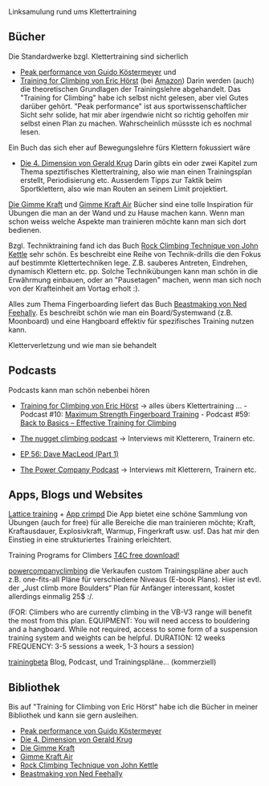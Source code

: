Linksamulung rund ums Klettertraining

## Bücher
Die Standardwerke bzgl. Klettertraining sind sicherlich
- [Peak performance von Guido Köstermeyer](https://www.amazon.de/Peak-Performance-Klettertechnik-Klettertraining-Z/dp/3945271215) und
- [Training for Climbing von Eric Hörst](https://trainingforclimbing.com/buy-books/training-for-climbing-3rd-edition-2016/)  (bei [Amazon](https://www.amazon.de/Training-Climbing-Definitive-Improving-Performance/dp/1493017616/ref=sr_1_1?crid=27S87BUF52J1D&keywords=training+for+climbing&qid=1640269863&s=books&sprefix=training+for+%2Cstripbooks%2C117&sr=1-1))
Darin werden (auch) die theoretischen Grundlagen der Trainingslehre abgehandelt. Das "Training for Climbing" habe ich selbst nicht gelesen, aber viel Gutes darüber gehört. "Peak performance" ist aus sportwissenschaftlicher Sicht sehr solide, hat mir aber irgendwie nicht so richtig geholfen mir selbst einen Plan zu machen. Wahrscheinlich müssste ich es nochmal lesen.

Ein Buch das sich eher auf Bewegungslehre fürs Klettern fokussiert wäre
 - [Die 4. Dimension von Gerald Krug](https://geoquest-shop.de/Die-4-Dimension)
Darin gibts ein oder zwei Kapitel zum Thema speztifisches Klettertraining, also wie man einen Trainingsplan erstellt, Periodisierung etc. Ausserdem Tipps zur Taktik beim Sportklettern, also wie man Routen an seinem Limit projektiert.  

[Die Gimme Kraft](https://www.baechli-bergsport.ch/Sachbücher-Gimme-Kraft-Gimme-Kraft-Sachbücher-De.htm) und [Gimme Kraft Air](https://pizbube.ch/shop/gimme-kraft-air/) Bücher sind eine tolle Inspiration für Übungen die man an der Wand und zu Hause machen kann. Wenn man schon weiss welche Aspekte man trainieren möchte kann man sich dort bedienen.

Bzgl. Techniktraining fand ich das Buch [Rock Climbing Technique von John Kettle](https://www.johnkettle.com/product-page/rock-climbing-technique-paperback) sehr schön. Es beschreibt eine Reihe von Technik-drills die den Fokus auf bestimmte Klettertechniken lege. Z.B. sauberes Antreten, Eindrehen, dynamisch Klettern etc. pp. Solche Technikübungen kann man schön in die Erwährmung einbauen, oder an "Pausetagen" machen, wenn man sich noch von der Krafteinheit am Vortag erholt :).

Alles zum Thema Fingerboarding liefert das Buch [Beastmaking von Ned Feehally](https://www.orellfuessli.ch/shop/home/artikeldetails/A1061949090). Es beschreibt schön wie man ein Board/Systemwand (z.B. Moonboard) und eine Hangboard effektiv für spezifisches Training nutzen kann.

Kletterverletzung und wie man sie behandelt

## Podcasts
Podcasts kann man schön nebenbei hören
- [Training for Climbing von Eric Hörst](https://trainingforclimbing.com/category/podcasts/page/1/) -> alles übers Klettertraining ...
        - Podcast #10: [Maximum Strength Fingerboard Training](https://trainingforclimbing.com/podcast-10-maximum-strength-fingerboard-training/)
        - Podcast #59: [Back to Basics – Effective Training for Climbing](https://trainingforclimbing.com/podcast-59-effective-training-for-climbing/)

- [The nugget climbing podcast](https://thenuggetclimbing.com) -> Interviews mit Kletterern, Trainern etc.
 - [EP 56: Dave MacLeod (Part 1)](https://thenuggetclimbing.com/episodes/dave-macleod-part-1)

- [The Power Company Podcast](https://www.powercompanyclimbing.com/podcast/) -> Interviews mit Kletterern, Trainern etc.

## Apps, Blogs und Websites
[Lattice training](https://latticetraining.com) + [App crimpd](https://play.google.com/store/apps/details?id=com.crimpd.ui&hl=en_US&gl=US)
Die App bietet eine schöne Sammlung von Übungen (auch for free) für alle Bereiche die man trainieren möchte; Kraft, Kraftausdauer, Explosivkraft, Warmup, Fingerkraft usw. usf. Das hat mir den Einstieg in eine strukturiertes Training erleichtert.

Training Programs for Climbers [T4C free download!](https://trainingforclimbing.com/training-programs/)

[powercompanyclimbing](https://www.powercompanyclimbing.com) die Verkaufen custom Trainingspläne aber auch z.B. one-fits-all Pläne für verschiedene Niveaus (E-book Plans). Hier ist evtl. der „Just climb more Boulders“ Plan für Anfänger interessant, kostet allerdings einmalig 25$ :/. 

(FOR: Climbers who are currently climbing in the VB-V3 range will benefit the most from this plan. 
EQUIPMENT: You will need access to bouldering and a hangboard. While not required, access to some form of a suspension training system and weights can be helpful. 
DURATION: 12 weeks
FREQUENCY: 3-5 sessions a week, 1-3 hours a session)

[trainingbeta](https://www.trainingbeta.com) Blog, Podcast, und Trainingspläne… (kommerziell)

## Bibliothek
Bis auf "Training for Climbing von Eric Hörst“ habe ich die Bücher in meiner Bibliothek und kann sie gern ausleihen.

- [Peak performance von Guido Köstermeyer](https://www.amazon.de/Peak-Performance-Klettertechnik-Klettertraining-Z/dp/3945271215)
- [Die 4. Dimension von Gerald Krug](https://geoquest-shop.de/Die-4-Dimension)
- [Die Gimme Kraft](https://www.baechli-bergsport.ch/Sachbücher-Gimme-Kraft-Gimme-Kraft-Sachbücher-De.htm)
- [Gimme Kraft Air](https://pizbube.ch/shop/gimme-kraft-air/)
- [Rock Climbing Technique von John Kettle](https://www.johnkettle.com/product-page/rock-climbing-technique-paperback)
- [Beastmaking von Ned Feehally](https://www.orellfuessli.ch/shop/home/artikeldetails/A1061949090)
